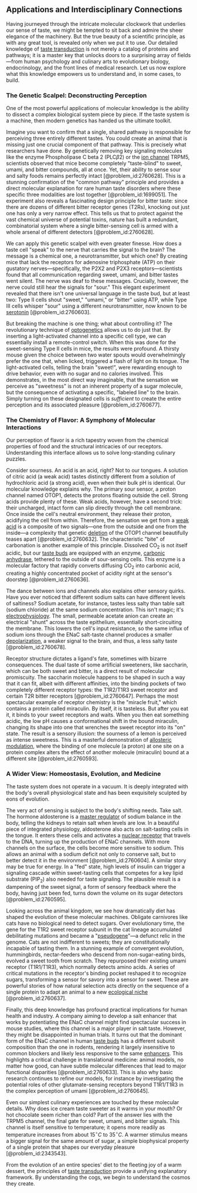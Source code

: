 ## Applications and Interdisciplinary Connections

Having journeyed through the intricate molecular clockwork that underlies our sense of taste, we might be tempted to sit back and admire the sheer elegance of the machinery. But the true beauty of a scientific principle, as with any great tool, is revealed only when we put it to use. Our detailed knowledge of [taste transduction](@article_id:180416) is not merely a catalog of proteins and pathways; it is a master key that unlocks doors to a surprising array of fields—from human psychology and culinary arts to evolutionary biology, endocrinology, and the front lines of medical research. Let us now explore what this knowledge empowers us to understand and, in some cases, to build.

### The Genetic Scalpel: Deconstructing Perception

One of the most powerful applications of molecular knowledge is the ability to dissect a complex biological system piece by piece. If the taste system is a machine, then modern genetics has handed us the ultimate toolkit.

Imagine you want to confirm that a single, shared pathway is responsible for perceiving three entirely different tastes. You could create an animal that is missing just one crucial component of that pathway. This is precisely what researchers have done. By genetically removing key signaling molecules like the enzyme Phospholipase C beta 2 ($\text{PLC}\beta2$) or the [ion channel](@article_id:170268) $\text{TRPM5}$, scientists observed that mice become completely "taste-blind" to sweet, umami, and bitter compounds, all at once. Yet, their ability to sense sour and salty foods remains perfectly intact [@problem_id:2760628]. This is a stunning confirmation of the "common pathway" principle and provides a direct molecular explanation for rare human taste disorders where these specific three modalities are lost together [@problem_id:1699051]. The experiment also reveals a fascinating design principle for bitter taste: since there are dozens of different bitter receptor genes ($\text{T2R}$s), knocking out just one has only a very narrow effect. This tells us that to protect against the vast chemical universe of potential toxins, nature has built a redundant, combinatorial system where a single bitter-sensing cell is armed with a whole arsenal of different detectors [@problem_id:2760628].

We can apply this genetic scalpel with even greater finesse. How does a taste cell "speak" to the nerve that carries the signal to the brain? The message is a chemical one, a neurotransmitter, but which one? By creating mice that lack the receptors for adenosine triphosphate (ATP) on their gustatory nerves—specifically, the $\text{P2X2}$ and $\text{P2X3}$ receptors—scientists found that all communication regarding sweet, umami, and bitter tastes went silent. The nerve was deaf to these messages. Crucially, however, the nerve could still hear the signals for "sour." This elegant experiment revealed that there isn't one universal language in the taste bud, but at least two: Type II cells shout "sweet," "umami," or "bitter" using ATP, while Type III cells whisper "sour" using a different neurotransmitter, now known to be [serotonin](@article_id:174994) [@problem_id:2760603].

But breaking the machine is one thing; what about controlling it? The revolutionary technique of [optogenetics](@article_id:175202) allows us to do just that. By inserting a light-activated channel into a specific cell type, we can essentially install a remote-control switch. When this was done for the sweet-sensing Type II cells in mice, the results were profound. A thirsty mouse given the choice between two water spouts would overwhelmingly prefer the one that, when licked, triggered a flash of light on its tongue. The light-activated cells, telling the brain "sweet!", were rewarding enough to drive behavior, even with no sugar and no calories involved. This demonstrates, in the most direct way imaginable, that the sensation we perceive as "sweetness" is not an inherent property of a sugar molecule, but the consequence of activating a specific, "labeled line" to the brain. Simply turning on these designated cells is *sufficient* to create the entire perception and its associated pleasure [@problem_id:2760677].

### The Chemistry of Flavor: A Symphony of Molecular Interactions

Our perception of flavor is a rich tapestry woven from the chemical properties of food and the structural intricacies of our receptors. Understanding this interface allows us to solve long-standing culinary puzzles.

Consider sourness. An acid is an acid, right? Not to our tongues. A solution of citric acid (a weak acid) tastes distinctly different from a solution of hydrochloric acid (a strong acid), even when their bulk pH is identical. Our molecular knowledge explains why. The primary sour sensor, a proton channel named $\text{OTOP1}$, detects the protons floating outside the cell. Strong acids provide plenty of these. Weak acids, however, have a second trick: their uncharged, intact form can slip directly through the cell membrane. Once inside the cell's neutral environment, they release their proton, acidifying the cell from within. Therefore, the sensation we get from a [weak acid](@article_id:139864) is a composite of two signals—one from the outside and one from the inside—a complexity that genetic [deletion](@article_id:148616) of the $\text{OTOP1}$ channel beautifully teases apart [@problem_id:2760632]. The characteristic "bite" of carbonation is another example of this principle. Dissolved $\text{CO}_2$ is not itself acidic, but our [taste buds](@article_id:170722) are equipped with an enzyme, [carbonic anhydrase](@article_id:154954), tethered to the outside of sour-sensing cells. This enzyme is a molecular factory that rapidly converts diffusing $\text{CO}_2$ into carbonic acid, creating a highly concentrated pocket of acidity right at the sensor's doorstep [@problem_id:2760636].

The dance between ions and channels also explains other sensory quirks. Have you ever noticed that different sodium salts can have different levels of saltiness? Sodium acetate, for instance, tastes less salty than table salt (sodium chloride) at the same sodium concentration. This isn't magic; it's [electrophysiology](@article_id:156237). The small, permeable acetate anion can create an electrical "shunt" across the taste epithelium, essentially short-circuiting the membrane. This lowers the cell's input resistance, so the same influx of sodium ions through the $\text{ENaC}$ salt-taste channel produces a smaller [depolarization](@article_id:155989), a weaker signal to the brain, and thus, a less salty taste [@problem_id:2760678].

Receptor structure dictates a ligand's fate, sometimes with bizarre consequences. The dual taste of some artificial sweeteners, like saccharin, which can be both sweet and bitter, is a direct result of molecular promiscuity. The saccharin molecule happens to be shaped in such a way that it can fit, albeit with different affinities, into the binding pockets of two completely different receptor types: the $\text{T1R2}/\text{T1R3}$ sweet receptor and certain T2R bitter receptors [@problem_id:2760647]. Perhaps the most spectacular example of receptor chemistry is the "miracle fruit," which contains a protein called miraculin. By itself, it is tasteless. But after you eat it, it binds to your sweet receptors and waits. When you then eat something acidic, the low pH causes a conformational shift in the bound miraculin, changing its shape into one that wrenches the sweet receptor into its "on" state. The result is a sensory illusion: the sourness of a lemon is perceived as intense sweetness. This is a masterful demonstration of [allosteric modulation](@article_id:146155), where the binding of one molecule (a proton) at one site on a protein complex alters the effect of another molecule (miraculin) bound at a different site [@problem_id:2760593].

### A Wider View: Homeostasis, Evolution, and Medicine

The taste system does not operate in a vacuum. It is deeply integrated with the body's overall physiological state and has been exquisitely sculpted by eons of evolution.

The very act of sensing is subject to the body's shifting needs. Take salt. The hormone aldosterone is a [master regulator](@article_id:265072) of sodium balance in the body, telling the kidneys to retain salt when levels are low. In a beautiful piece of integrated physiology, aldosterone also acts on salt-tasting cells in the tongue. It enters these cells and activates a [nuclear receptor](@article_id:171522) that travels to the DNA, turning up the production of $\text{ENaC}$ channels. With more channels on the surface, the cells become more sensitive to sodium. This allows an animal with a sodium deficit not only to conserve salt, but to better detect it in the environment [@problem_id:2760604]. A similar story may be true for energy. In a "fed" state, high levels of insulin can trigger a signaling cascade within sweet-tasting cells that competes for a key lipid substrate ($\text{PIP}_2$) also needed for taste signaling. The plausible result is a dampening of the sweet signal, a form of sensory feedback where the body, having just been fed, turns down the volume on its sugar detectors [@problem_id:2760595].

Looking across the animal kingdom, we see how dramatically diet has shaped the evolution of these molecular machines. Obligate carnivores like cats have no biological need to detect sugars. Over evolutionary time, the gene for the T1R2 sweet receptor subunit in the cat lineage accumulated debilitating mutations and became a "[pseudogene](@article_id:274841)"—a defunct relic in the genome. Cats are not indifferent to sweets; they are constitutionally incapable of tasting them. In a stunning example of convergent evolution, hummingbirds, nectar-feeders who descend from non-sugar-eating birds, evolved a sweet tooth from scratch. They repurposed their existing umami receptor (T1R1/T1R3), which normally detects amino acids. A series of critical mutations in the receptor's binding pocket reshaped it to recognize sugars, transforming a sensor for savory into a sensor for sweet. These are powerful stories of how natural selection acts directly on the sequence of a single protein to adapt an animal to a new [ecological niche](@article_id:135898) [@problem_id:2760637].

Finally, this deep knowledge has profound practical implications for human health and industry. A company aiming to develop a salt enhancer that works by potentiating the $\text{ENaC}$ channel might find spectacular success in mouse studies, where this channel is a major player in salt taste. However, they might be disappointed in human trials. It turns out that the dominant form of the $\text{ENaC}$ channel in human [taste buds](@article_id:170722) has a different subunit composition than the one in rodents, rendering it largely insensitive to common blockers and likely less responsive to the same [enhancers](@article_id:139705). This highlights a critical challenge in translational medicine: animal models, no matter how good, can have subtle molecular differences that lead to major functional disparities [@problem_id:2760633]. This is also why basic research continues to refine our models, for instance by investigating the potential roles of other glutamate-sensing receptors beyond T1R1/T1R3 in the complex perception of umami [@problem_id:2760645].

Even our simplest culinary experiences are touched by these molecular details. Why does ice cream taste sweeter as it warms in your mouth? Or hot chocolate seem richer than cold? Part of the answer lies with the $\text{TRPM5}$ channel, the final gate for sweet, umami, and bitter signals. This channel is itself sensitive to temperature; it opens more readily as temperature increases from about $15^{\circ}C$ to $35^{\circ}C$. A warmer stimulus means a bigger signal for the same amount of sugar, a simple biophysical property of a single protein that shapes our everyday pleasure [@problem_id:2343543].

From the evolution of an entire species' diet to the fleeting joy of a warm dessert, the principles of [taste transduction](@article_id:180416) provide a unifying explanatory framework. By understanding the cogs, we begin to understand the cosmos they create.
